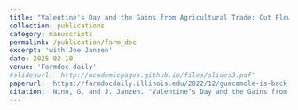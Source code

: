 ```yaml
---
title: "Valentine's Day and the Gains from Agricultural Trade: Cut Flowers in the US"
collection: publications
category: manuscripts
permalink: /publication/farm_doc
excerpt: 'with Joe Janzen'
date: 2025-02-10
venue: 'Farmdoc daily'
#slidesurl: 'http://academicpages.github.io/files/slides3.pdf'
paperurl: 'https://farmdocdaily.illinois.edu/2022/12/guacamole-is-back-seasonal-production-from-south-america-lowered-avocado-prices.html'
citation: 'Nino, G. and J. Janzen. "Valentine’s Day and the Gains from Agricultural Trade: Cut Flowers in the US." farmdoc daily (15):25, Department of Agricultural and Consumer Economics, University of Illinois at Urbana-Champaign, February 10, 2025.'
---
```


